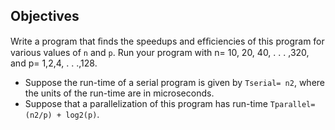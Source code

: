 ## Objectives

Write a program that ﬁnds the speedups and efﬁciencies of this program for various values of `n` and `p`. Run your program with n= 10, 20, 40, . . . ,320, and p= 1,2,4, . . .,128.
- Suppose the run-time of a serial program is given by `Tserial= n2`, where the units of the run-time are in microseconds.
- Suppose that a parallelization of this program has run-time `Tparallel= (n2/p) + log2(p)`.
